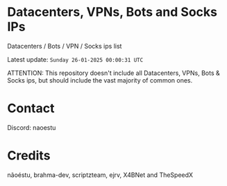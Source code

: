# Datacenters, VPNs, Bots and Socks IPs
 
Datacenters / Bots / VPN / Socks ips list

Latest update: `Sunday 26-01-2025 00:00:31 UTC` 

ATTENTION: This repository doesn't include all Datacenters, VPNs, Bots & Socks ips, 
but should include the vast majority of common ones.

# Contact
Discord: naoestu

# Credits
nãoéstu, brahma-dev, scriptzteam, ejrv, X4BNet and TheSpeedX
